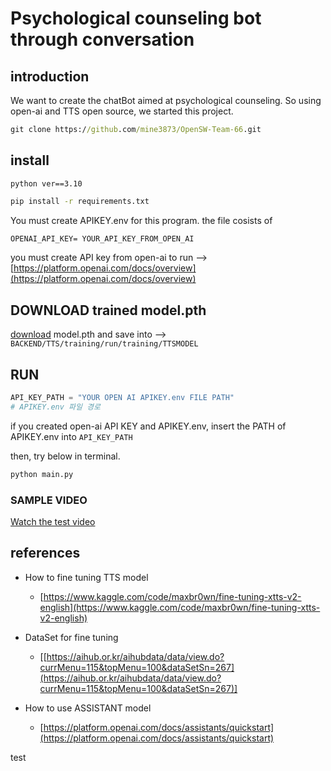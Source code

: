 # Psychological counseling bot through conversation

## introduction 
We want to create the chatBot aimed at psychological counseling. 
So using open-ai and TTS open source, we started this project.

``` cmd
git clone https://github.com/mine3873/OpenSW-Team-66.git
```


## install
```python ver==3.10```

``` cmd
pip install -r requirements.txt
```

You must create APIKEY.env for this program.
the file cosists of 
``` markdown
OPENAI_API_KEY= YOUR_API_KEY_FROM_OPEN_AI
```
you must create API key from open-ai to run 
--> [https://platform.openai.com/docs/overview](https://platform.openai.com/docs/overview)


## DOWNLOAD trained model.pth
[download](https://1drv.ms/u/s!AmtfKlFp1bieg41RKB_MvACAbzrDHQ?embed=1) model.pth and save into 
--> `BACKEND/TTS/training/run/training/TTSMODEL`


## RUN
``` python
API_KEY_PATH = "YOUR OPEN AI APIKEY.env FILE PATH"
# APIKEY.env 파일 경로
```
if you created open-ai API KEY and APIKEY.env, insert the PATH of APIKEY.env into `API_KEY_PATH`

then, try below in terminal. 
``` cmd
python main.py
```

### SAMPLE VIDEO
[Watch the test video](https://raw.githubusercontent.com/mine3873/OpenSW-Team-66/master/BACKEND/src/video/test.mp4)

## references
- How to fine tuning TTS model
    - [https://www.kaggle.com/code/maxbr0wn/fine-tuning-xtts-v2-english](https://www.kaggle.com/code/maxbr0wn/fine-tuning-xtts-v2-english)

- DataSet for fine tuning
    - [[https://aihub.or.kr/aihubdata/data/view.do?currMenu=115&topMenu=100&dataSetSn=267](https://aihub.or.kr/aihubdata/data/view.do?currMenu=115&topMenu=100&dataSetSn=267)]

- How to use ASSISTANT model 
    - [https://platform.openai.com/docs/assistants/quickstart](https://platform.openai.com/docs/assistants/quickstart)


test